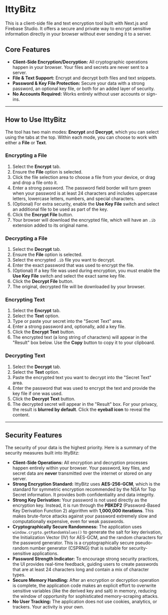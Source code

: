 # IttyBitz

This is a client-side file and text encryption tool built with Next.js and Firebase Studio. It offers a secure and private way to encrypt sensitive information directly in your browser without ever sending it to a server.

## Core Features

- **Client-Side Encryption/Decryption:** All cryptographic operations happen in your browser. Your files and secrets are never sent to a server.
- **File & Text Support:** Encrypt and decrypt both files and text snippets.
- **Password & Key File Protection:** Secure your data with a strong password, an optional key file, or both for an added layer of security.
- **No Accounts Required:** Works entirely without user accounts or sign-ins.

---

## How to Use IttyBitz

The tool has two main modes: **Encrypt** and **Decrypt**, which you can select using the tabs at the top. Within each mode, you can choose to work with either a **File** or **Text**.

### Encrypting a File

1.  Select the **Encrypt** tab.
2.  Ensure the **File** option is selected.
3.  Click the file selection area to choose a file from your device, or drag and drop a file onto it.
4.  Enter a strong password. The password field border will turn green when your password is at least 24 characters and includes uppercase letters, lowercase letters, numbers, and special characters.
5.  (Optional) For extra security, enable the **Use Key File** switch and select an additional file to be used as part of the key.
6.  Click the **Encrypt File** button.
7.  Your browser will download the encrypted file, which will have an `.ib` extension added to its original name.

### Decrypting a File

1.  Select the **Decrypt** tab.
2.  Ensure the **File** option is selected.
3.  Select the encrypted `.ib` file you want to decrypt.
4.  Enter the exact password that was used to encrypt the file.
5.  (Optional) If a key file was used during encryption, you must enable the **Use Key File** switch and select the exact same key file.
6.  Click the **Decrypt File** button.
7.  The original, decrypted file will be downloaded by your browser.

### Encrypting Text

1.  Select the **Encrypt** tab.
2.  Select the **Text** option.
3.  Type or paste your secret into the "Secret Text" area.
4.  Enter a strong password and, optionally, add a key file.
5.  Click the **Encrypt Text** button.
6.  The encrypted text (a long string of characters) will appear in the "Result" box below. Use the **Copy** button to copy it to your clipboard.

### Decrypting Text

1.  Select the **Decrypt** tab.
2.  Select the **Text** option.
3.  Paste the encrypted text you want to decrypt into the "Secret Text" area.
4.  Enter the password that was used to encrypt the text and provide the key file if one was used.
5.  Click the **Decrypt Text** button.
6.  The decrypted secret will appear in the "Result" box. For your privacy, the result is **blurred by default**. Click the **eyeball icon** to reveal the content.

---

## Security Features

The security of your data is the highest priority. Here is a summary of the security measures built into IttyBitz:

- **Client-Side Operations:** All encryption and decryption processes happen entirely within your browser. Your password, key files, and secret data are **never** transmitted over the internet or stored on any server.
- **Strong Encryption Standard:** IttyBitz uses **AES-256-GCM**, which is the standard for symmetric encryption recommended by the NSA for Top Secret information. It provides both confidentiality and data integrity.
- **Strong Key Derivation:** Your password is not used directly as the encryption key. Instead, it is run through the **PBKDF2** (Password-Based Key Derivation Function 2) algorithm with **1,000,000 iterations**. This makes brute-force attacks against your password extremely slow and computationally expensive, even for weak passwords.
- **Cryptographically Secure Randomness:** The application uses `window.crypto.getRandomValues()` to generate the salt for key derivation, the Initialization Vector (IV) for AES-GCM, and the random characters for the password generator. This is a cryptographically secure pseudo-random number generator (CSPRNG) that is suitable for security-sensitive applications.
- **Password Strength Indicator:** To encourage strong security practices, the UI provides real-time feedback, guiding users to create passwords that are at least 24 characters long and contain a mix of character types.
- **Secure Memory Handling:** After an encryption or decryption operation is complete, the application code makes an explicit effort to overwrite sensitive variables (like the derived key and salt) in memory, reducing the window of opportunity for sophisticated memory-scraping attacks.
- **No User Tracking:** The application does not use cookies, analytics, or trackers. Your activity is your own.